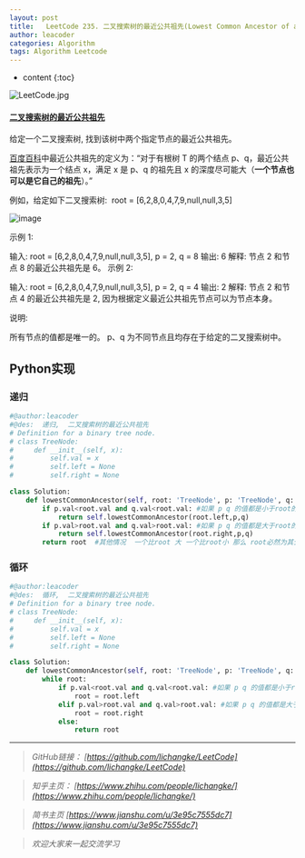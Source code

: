 ```yaml
---
layout: post
title:   LeetCode 235. 二叉搜索树的最近公共祖先(Lowest Common Ancestor of a Binary Search Tree)
author: leacoder
categories: Algorithm 
tags: Algorithm Leetcode
---
```


* content
{:toc}


![LeetCode.jpg](https://upload-images.jianshu.io/upload_images/16846478-c5498fa1dac3a382.jpg?imageMogr2/auto-orient/strip%7CimageView2/2/w/1240)

#### [二叉搜索树的最近公共祖先](https://leetcode-cn.com/problems/lowest-common-ancestor-of-a-binary-search-tree/)
给定一个二叉搜索树, 找到该树中两个指定节点的最近公共祖先。

[百度百科](https://baike.baidu.com/item/%E6%9C%80%E8%BF%91%E5%85%AC%E5%85%B1%E7%A5%96%E5%85%88/8918834?fr=aladdin)中最近公共祖先的定义为：“对于有根树 T 的两个结点 p、q，最近公共祖先表示为一个结点 x，满足 x 是 p、q 的祖先且 x 的深度尽可能大（**一个节点也可以是它自己的祖先**）。”

例如，给定如下二叉搜索树:  root = [6,2,8,0,4,7,9,null,null,3,5]

![image](http://upload-images.jianshu.io/upload_images/16846478-8773b4fa060425a2.png?imageMogr2/auto-orient/strip%7CimageView2/2/w/1240)

示例 1:

输入: root = [6,2,8,0,4,7,9,null,null,3,5], p = 2, q = 8
输出: 6 
解释: 节点 2 和节点 8 的最近公共祖先是 6。
示例 2:

输入: root = [6,2,8,0,4,7,9,null,null,3,5], p = 2, q = 4
输出: 2
解释: 节点 2 和节点 4 的最近公共祖先是 2, 因为根据定义最近公共祖先节点可以为节点本身。
 

说明:

所有节点的值都是唯一的。
p、q 为不同节点且均存在于给定的二叉搜索树中。

## Python实现
### 递归
``` python
#@author:leacoder
#@des:  递归,  二叉搜索树的最近公共祖先
# Definition for a binary tree node.
# class TreeNode:
#     def __init__(self, x):
#         self.val = x
#         self.left = None
#         self.right = None

class Solution:
    def lowestCommonAncestor(self, root: 'TreeNode', p: 'TreeNode', q: 'TreeNode') -> 'TreeNode':
        if p.val<root.val and q.val<root.val: #如果 p q 的值都是小于root的值 那么 需要在二叉搜索树 左子树中找
            return self.lowestCommonAncestor(root.left,p,q)
        if p.val>root.val and q.val>root.val: #如果 p q 的值都是大于root的值 那么 需要在二叉搜索树 右子树中找
            return self.lowestCommonAncestor(root.right,p,q)
        return root  #其他情况  一个比root 大 一个比root小 那么 root必然为其公共祖先
```

### 循环
``` python
#@author:leacoder
#@des:  循环,  二叉搜索树的最近公共祖先
# Definition for a binary tree node.
# class TreeNode:
#     def __init__(self, x):
#         self.val = x
#         self.left = None
#         self.right = None

class Solution:
    def lowestCommonAncestor(self, root: 'TreeNode', p: 'TreeNode', q: 'TreeNode') -> 'TreeNode':
        while root:
            if p.val<root.val and q.val<root.val: #如果 p q 的值都是小于root的值 那么公共祖先必在其左子树中
                root = root.left
            elif p.val>root.val and q.val>root.val: #如果 p q 的值都是大于root的值 那么公共祖先必在其右子树中
                root = root.right
            else:
                return root
```


----
>*GitHub链接：*
>*[https://github.com/lichangke/LeetCode](https://github.com/lichangke/LeetCode)*

>*知乎主页：*
>*[https://www.zhihu.com/people/lichangke/](https://www.zhihu.com/people/lichangke/)*

>*简书主页*
>*[https://www.jianshu.com/u/3e95c7555dc7](https://www.jianshu.com/u/3e95c7555dc7)*

>*欢迎大家来一起交流学习*